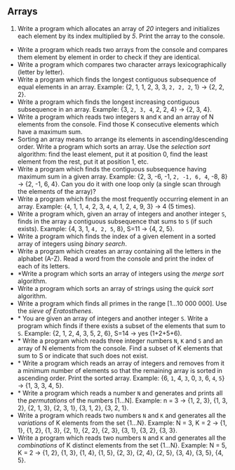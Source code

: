 ## Arrays

1. Write a program which allocates an array of *20* integers and initializes each element by its index multiplied by *5*. Print the array to the console.
* Write a program which reads two arrays from the console and compares them element by element in order to check if they are identical.
* Write a program which compares two character arrays lexicographically (letter by letter).
* Write a program which finds the longest contiguous subsequence of equal elements in an array. Example: {2, 1, 1, 2, 3, 3, `2, 2, 2`, 1} -> {2, 2, 2}.
* Write a program which finds the longest increasing contiguous subsequence in an array. Example: {3, `2, 3, 4`, 2, 2, 4} -> {2, 3, 4}.
* Write a program which reads two integers `N` and `K` and an array of N elements from the console. Find those K consecutive elements which have a maximum sum.
* Sorting an array means to arrange its elements in ascending/descending order. Write a program which sorts an array. Use the *selection sort* algorithm: find the least element, put it at position 0, find the least element from the rest, put it at position 1, etc.
* Write a program which finds the contiguous subsequence having maximum sum in a given array. Example: {2, 3, -6, -1, `2, -1, 6, 4`, -8, 8} -> {2, -1, 6, 4}. Can you do it with one loop only (a single scan through the elements of the array)?
* Write a program which finds the most frequently occurring element in an array. Example: {`4`, 1, 1, `4`, 2, 3, `4`, `4`, 1, 2, `4`, 9, 3} -> 4 (5 times).
* Write a program which, given an array of integers and another integer `S`, finds in the array a contiguous subsequence that sums to `S` (if such exists). Example: {4, 3, 1, `4, 2, 5`, 8}, S=11 -> {4, 2, 5}.
* Write a program which finds the index of a given element in a sorted array of integers using *binary search*.
* Write a program which creates an array containing all the letters in the alphabet (A-Z). Read a word from the console and print the index of each of its letters.
* \*Write a program which sorts an array of integers using the *merge sort* algorithm.
* Write a program which sorts an array of strings using the *quick sort* algorithm.
* Write a program which finds all primes in the range [1...10 000 000]. Use the *sieve of Eratosthenes*.
* \* You are given an array of integers and another integer `S`. Write a program which finds if there exists a subset of the elements that sum to `S`. Example: {2, 1, 2, 4, 3, 5, 2, 6}, S=14 -> yes (1+2+5+6).
* \* Write a program which reads three integer numbers `N`, `K` and `S` and an array of N elements from the console. Find a subset of K elements that sum to S or indicate that such does not exist.
* \* Write a program which reads an array of integers and removes from it a minimum number of elements so that the remaining array is sorted in ascending order. Print the sorted array. Example: {6, `1`, 4, `3`, 0, `3`, 6, `4`, `5`} -> {1, 3, 3, 4, 5}.
* \* Write a program which reads a number `N` and generates and prints all the *permutations* of the numbers [1...N]. Example: n = 3 -> {1, 2, 3}, {1, 3, 2}, {2, 1, 3}, {2, 3, 1}, {3, 1, 2}, {3, 2, 1}.
* Write a program which reads two numbers `N` and `K` and generates all the *variations* of K elements from the set {1...N}. Example: N = 3, K = 2 -> {1, 1}, {1, 2}, {1, 3}, {2, 1}, {2, 2}, {2, 3}, {3, 1}, {3, 2}, {3, 3}.
* Write a program which reads two numbers `N` and `K` and generates all the *combinations* of K distinct elements from the set {1...N}. Example: N = 5, K = 2 -> {1, 2}, {1, 3}, {1, 4}, {1, 5}, {2, 3}, {2, 4}, {2, 5}, {3, 4}, {3, 5}, {4, 5}.
